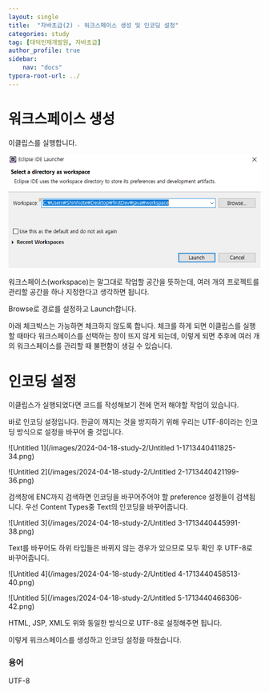 ```yaml
---
layout: single
title:  "자바초급(2) - 워크스페이스 생성 및 인코딩 설정"
categories: study
tag: [대덕인재개발원, 자바초급]
author_profile: true
sidebar:
    nav: "docs"
typora-root-url: ../
---
```




# 워크스페이스 생성

이클립스를 실행합니다.

![Untitled](/images/2024-04-18-study-2/Untitled-1713440293360-31.png)

워크스페이스(workspace)는 말그대로 작업할 공간을 뜻하는데, 여러 개의 프로젝트를 관리할 공간을 하나 지정한다고 생각하면 됩니다.

Browse로 경로를 설정하고 Launch합니다.

아래 체크박스는 가능하면 체크하지 않도록 합니다. 체크를 하게 되면 이클립스를 실행할 때마다 워크스페이스를 선택하는 창이 뜨지 않게 되는데, 이렇게 되면 추후에 여러 개의 워크스페이스를 관리할 때 불편함이 생길 수 있습니다.



# 인코딩 설정

이클립스가 실행되었다면 코드를 작성해보기 전에 먼저 해야할 작업이 있습니다.

바로 인코딩 설정입니다. 한글이 깨지는 것을 방지하기 위해 우리는 UTF-8이라는 인코딩 방식으로 설정을 바꾸어 줄 것입니다.

![Untitled 1](/images/2024-04-18-study-2/Untitled 1-1713440411825-34.png)

![Untitled 2](/images/2024-04-18-study-2/Untitled 2-1713440421199-36.png)

검색창에 ENC까지 검색하면 인코딩을 바꾸어주어야 할 preference 설정들이 검색됩니다. 우선 Content Types중 Text의 인코딩을 바꾸어줍니다.

 ![Untitled 3](/images/2024-04-18-study-2/Untitled 3-1713440445991-38.png)

Text를 바꾸어도 하위 타입들은 바뀌지 않는 경우가 있으므로 모두 확인 후 UTF-8로 바꾸어줍니다.

![Untitled 4](/images/2024-04-18-study-2/Untitled 4-1713440458513-40.png)

![Untitled 5](/images/2024-04-18-study-2/Untitled 5-1713440466306-42.png)

HTML, JSP, XML도 위와 동일한 방식으로 UTF-8로 설정해주면 됩니다.

이렇게 워크스페이스를 생성하고 인코딩 설정을 마쳤습니다.



### 용어

UTF-8